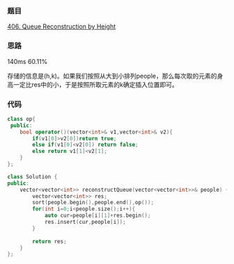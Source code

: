 ### 题目
[406. Queue Reconstruction by Height](https://leetcode-cn.com/problems/queue-reconstruction-by-height/submissions/)
### 思路
140ms 60.11%

存储的信息是(h,k)。如果我们按照从大到小排列people，那么每次取的元素的身高一定比res中的小，于是按照所取元素的k确定插入位置即可。
### 代码
```c++
class op{
 public:
    bool operator()(vector<int>& v1,vector<int>& v2){
        if(v1[0]>v2[0])return true;
        else if(v1[0]<v2[0]) return false;
        else return v1[1]<v2[1];
    }
};

class Solution {
public:
    vector<vector<int>> reconstructQueue(vector<vector<int>>& people) {
        vector<vector<int>> res;
        sort(people.begin(),people.end(),op());
        for(int i=0;i<people.size();i++){
            auto cur=people[i][1]+res.begin();
            res.insert(cur,people[i]);
        }
        
        return res;
    }
};
```
